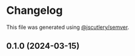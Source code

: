 # Changelog

This file was generated using [@jscutlery/semver](https://github.com/jscutlery/semver).

## 0.1.0 (2024-03-15)
